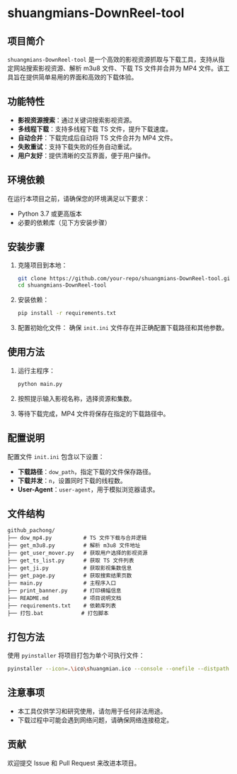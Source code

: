 # shuangmians-DownReel-tool

## 项目简介
`shuangmians-DownReel-tool` 是一个高效的影视资源抓取与下载工具，支持从指定网站搜索影视资源、解析 m3u8 文件、下载 TS 文件并合并为 MP4 文件。该工具旨在提供简单易用的界面和高效的下载体验。

## 功能特性
- **影视资源搜索**：通过关键词搜索影视资源。
- **多线程下载**：支持多线程下载 TS 文件，提升下载速度。
- **自动合并**：下载完成后自动将 TS 文件合并为 MP4 文件。
- **失败重试**：支持下载失败的任务自动重试。
- **用户友好**：提供清晰的交互界面，便于用户操作。

## 环境依赖
在运行本项目之前，请确保您的环境满足以下要求：
- Python 3.7 或更高版本
- 必要的依赖库（见下方安装步骤）

## 安装步骤
1. 克隆项目到本地：
   ```bash
   git clone https://github.com/your-repo/shuangmians-DownReel-tool.git
   cd shuangmians-DownReel-tool
   ```

2. 安装依赖：
   ```bash
   pip install -r requirements.txt
   ```

3. 配置初始化文件：
   确保 `init.ini` 文件存在并正确配置下载路径和其他参数。

## 使用方法
1. 运行主程序：
   ```bash
   python main.py
   ```

2. 按照提示输入影视名称，选择资源和集数。

3. 等待下载完成，MP4 文件将保存在指定的下载路径中。

## 配置说明
配置文件 `init.ini` 包含以下设置：
- **下载路径**：`dow_path`，指定下载的文件保存路径。
- **下载并发**：`n`，设置同时下载的线程数。
- **User-Agent**：`user-agent`，用于模拟浏览器请求。

## 文件结构
```
github_pachong/
├── dow_mp4.py          # TS 文件下载与合并逻辑
├── get_m3u8.py         # 解析 m3u8 文件地址
├── get_user_mover.py   # 获取用户选择的影视资源
├── get_ts_list.py      # 获取 TS 文件列表
├── get_ji.py           # 获取影视集数信息
├── get_page.py         # 获取搜索结果页数
├── main.py             # 主程序入口
├── print_banner.py     # 打印横幅信息
├── README.md           # 项目说明文档
├── requirements.txt    # 依赖库列表
├── 打包.bat            # 打包脚本
```

## 打包方法
使用 `pyinstaller` 将项目打包为单个可执行文件：
```bash
pyinstaller --icon=.\ico\shuangmian.ico --console --onefile --distpath dist --add-data "init.ini;." main.py
```

## 注意事项
- 本工具仅供学习和研究使用，请勿用于任何非法用途。
- 下载过程中可能会遇到网络问题，请确保网络连接稳定。

## 贡献
欢迎提交 Issue 和 Pull Request 来改进本项目。
